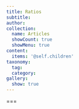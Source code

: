 ```yaml
---
title: Ratios
subtitle:
author:
collection:
  name: Articles
  showCount: true
  showMenu: true
content:
  items: '@self.children'
taxonomy:
  tag:
  category:
gallery:
  show: true
---
```




===
